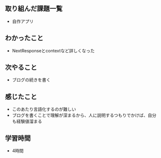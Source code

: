 ## 取り組んだ課題一覧
- 自作アプリ

## わかったこと
- NextResponseとcontextなど詳しくなった

## 次やること
- ブログの続きを書く

## 感じたこと
- このあたり言語化するのが難しい
- ブログを書くことで理解が深まるから、人に説明するつもりでかけば、自分も経験値溜まる

## 学習時間
- 4時間
